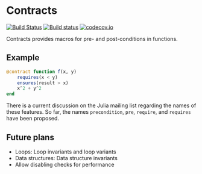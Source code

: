 # Contracts

[![Build Status](https://travis-ci.org/eschnett/Contracts.jl.svg?branch=master)](https://travis-ci.org/eschnett/Contracts.jl)
[![Build status](https://ci.appveyor.com/api/projects/status/79eet0ihw3t8lyqg/branch/master?svg=true)](https://ci.appveyor.com/project/eschnett/contracts-jl/branch/master)
[![codecov.io](https://codecov.io/github/eschnett/Contracts.jl/coverage.svg?branch=master)](https://codecov.io/github/eschnett/Contracts.jl?branch=master)

Contracts provides macros for pre- and post-conditions in functions.

## Example

```Julia
@contract function f(x, y)
    requires(x < y)
    ensures(result > x)
    x^2 + y^2
end
```

There is a current discussion on the Julia mailing list regarding the
names of these features. So far, the names `precondition`, `pre`,
`require`, and `requires` have been proposed.

## Future plans

- Loops: Loop invariants and loop variants
- Data structures: Data structure invariants
- Allow disabling checks for performance
